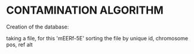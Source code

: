 # CONTAMINATION ALGORITHM


Creation of the database:

taking a file, for this 'mEERf-5E'
sorting the file by unique id, chromosome pos, ref alt
